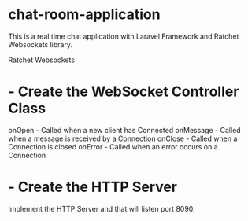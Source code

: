 # chat-room-application

This is a real time chat application with Laravel Framework and Ratchet Websockets library.

Ratchet Websockets

# - Create the WebSocket Controller Class

onOpen - Called when a new client has Connected
onMessage - Called when a message is received by a Connection
onClose - Called when a Connection is closed
onError - Called when an error occurs on a Connection

# - Create the HTTP Server

Implement the HTTP Server and that will listen port 8090.